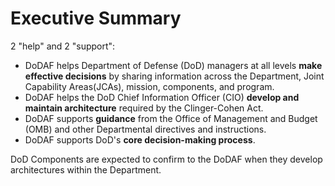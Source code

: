 # Executive Summary

2 "help" and 2 "support":

* DoDAF helps Department of Defense \(DoD\) managers at all levels **make effective decisions** by sharing information across the Department, Joint Capability Areas\(JCAs\), mission, components, and program. 
* DoDAF helps the DoD Chief Information Officer \(CIO\) **develop and maintain architecture** required by the Clinger-Cohen Act.
* DoDAF supports **guidance** from the Office of Management and Budget \(OMB\) and other Departmental directives and instructions.
* DoDAF supports DoD's **core decision-making process**. 

DoD Components are expected to confirm to the DoDAF when they develop architectures within the Department.

